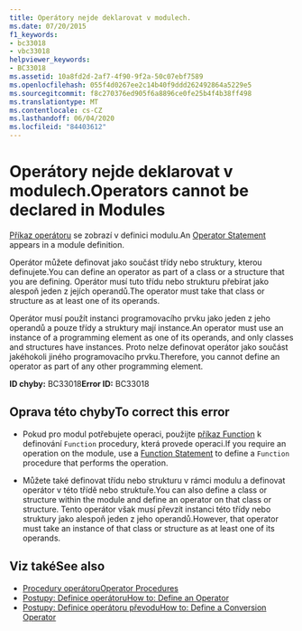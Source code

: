 ```yaml
---
title: Operátory nejde deklarovat v modulech.
ms.date: 07/20/2015
f1_keywords:
- bc33018
- vbc33018
helpviewer_keywords:
- BC33018
ms.assetid: 10a8fd2d-2af7-4f90-9f2a-50c07ebf7589
ms.openlocfilehash: 055f4d0267ee2c14b40f9ddd262492864a5229e5
ms.sourcegitcommit: f8c270376ed905f6a8896ce0fe25b4f4b38ff498
ms.translationtype: MT
ms.contentlocale: cs-CZ
ms.lasthandoff: 06/04/2020
ms.locfileid: "84403612"
---
```

# <a name="operators-cannot-be-declared-in-modules"></a><span data-ttu-id="d5a8d-102">Operátory nejde deklarovat v modulech.</span><span class="sxs-lookup"><span data-stu-id="d5a8d-102">Operators cannot be declared in Modules</span></span>
<span data-ttu-id="d5a8d-103">[Příkaz operátoru](../language-reference/statements/operator-statement.md) se zobrazí v definici modulu.</span><span class="sxs-lookup"><span data-stu-id="d5a8d-103">An [Operator Statement](../language-reference/statements/operator-statement.md) appears in a module definition.</span></span>  
  
 <span data-ttu-id="d5a8d-104">Operátor můžete definovat jako součást třídy nebo struktury, kterou definujete.</span><span class="sxs-lookup"><span data-stu-id="d5a8d-104">You can define an operator as part of a class or a structure that you are defining.</span></span> <span data-ttu-id="d5a8d-105">Operátor musí tuto třídu nebo strukturu přebírat jako alespoň jeden z jejích operandů.</span><span class="sxs-lookup"><span data-stu-id="d5a8d-105">The operator must take that class or structure as at least one of its operands.</span></span>  
  
 <span data-ttu-id="d5a8d-106">Operátor musí použít instanci programovacího prvku jako jeden z jeho operandů a pouze třídy a struktury mají instance.</span><span class="sxs-lookup"><span data-stu-id="d5a8d-106">An operator must use an instance of a programming element as one of its operands, and only classes and structures have instances.</span></span> <span data-ttu-id="d5a8d-107">Proto nelze definovat operátor jako součást jakéhokoli jiného programovacího prvku.</span><span class="sxs-lookup"><span data-stu-id="d5a8d-107">Therefore, you cannot define an operator as part of any other programming element.</span></span>  
  
 <span data-ttu-id="d5a8d-108">**ID chyby:** BC33018</span><span class="sxs-lookup"><span data-stu-id="d5a8d-108">**Error ID:** BC33018</span></span>  
  
## <a name="to-correct-this-error"></a><span data-ttu-id="d5a8d-109">Oprava této chyby</span><span class="sxs-lookup"><span data-stu-id="d5a8d-109">To correct this error</span></span>  
  
- <span data-ttu-id="d5a8d-110">Pokud pro modul potřebujete operaci, použijte [příkaz Function](../language-reference/statements/function-statement.md) k definování `Function` procedury, která provede operaci.</span><span class="sxs-lookup"><span data-stu-id="d5a8d-110">If you require an operation on the module, use a [Function Statement](../language-reference/statements/function-statement.md) to define a `Function` procedure that performs the operation.</span></span>  
  
- <span data-ttu-id="d5a8d-111">Můžete také definovat třídu nebo strukturu v rámci modulu a definovat operátor v této třídě nebo struktuře.</span><span class="sxs-lookup"><span data-stu-id="d5a8d-111">You can also define a class or structure within the module and define an operator on that class or structure.</span></span> <span data-ttu-id="d5a8d-112">Tento operátor však musí převzít instanci této třídy nebo struktury jako alespoň jeden z jeho operandů.</span><span class="sxs-lookup"><span data-stu-id="d5a8d-112">However, that operator must take an instance of that class or structure as at least one of its operands.</span></span>  
  
## <a name="see-also"></a><span data-ttu-id="d5a8d-113">Viz také</span><span class="sxs-lookup"><span data-stu-id="d5a8d-113">See also</span></span>

- [<span data-ttu-id="d5a8d-114">Procedury operátoru</span><span class="sxs-lookup"><span data-stu-id="d5a8d-114">Operator Procedures</span></span>](../programming-guide/language-features/procedures/operator-procedures.md)
- [<span data-ttu-id="d5a8d-115">Postupy: Definice operátoru</span><span class="sxs-lookup"><span data-stu-id="d5a8d-115">How to: Define an Operator</span></span>](../programming-guide/language-features/procedures/how-to-define-an-operator.md)
- [<span data-ttu-id="d5a8d-116">Postupy: Definice operátoru převodu</span><span class="sxs-lookup"><span data-stu-id="d5a8d-116">How to: Define a Conversion Operator</span></span>](../programming-guide/language-features/procedures/how-to-define-a-conversion-operator.md)

